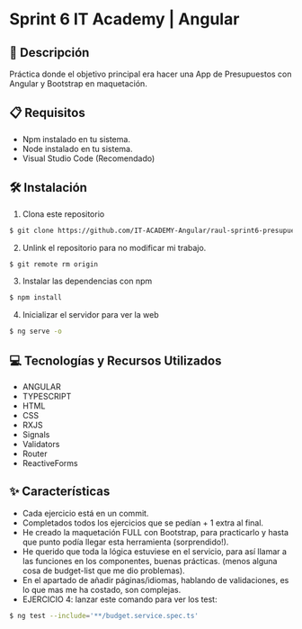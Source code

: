 # Sprint 6 IT Academy | Angular

## 📄 Descripción

Práctica donde el objetivo principal era hacer una App de Presupuestos con Angular y Bootstrap en maquetación.

## 📋 Requisitos

- Npm instalado en tu sistema.
- Node instalado en tu sistema.
- Visual Studio Code (Recomendado)

## 🛠️ Instalación

1. Clona este repositorio
```bash
$ git clone https://github.com/IT-ACADEMY-Angular/raul-sprint6-presupuestos-app.git
```

2. Unlink el repositorio para no modificar mi trabajo.

```bash
$ git remote rm origin
```

3. Instalar las dependencias con npm 

```bash
$ npm install
```

4. Inicializar el servidor para ver la web 

```bash
$ ng serve -o
```

## 💻 Tecnologías y Recursos Utilizados

- ANGULAR
- TYPESCRIPT
- HTML
- CSS
- RXJS
- Signals
- Validators
- Router
- ReactiveForms

## ✨ Características

- Cada ejercicio está en un commit.
- Completados todos los ejercicios que se pedían + 1 extra al final.
- He creado la maquetación FULL con Bootstrap, para practicarlo y hasta que punto podía llegar esta herramienta (sorprendido!).
- He querido que toda la lógica estuviese en el servicio, para así llamar a las funciones en los componentes, buenas prácticas. (menos alguna cosa de budget-list que me dio problemas).
- En el apartado de añadir páginas/idiomas, hablando de validaciones, es lo que mas me ha costado, son complejas.
- EJERCICIO 4: lanzar este comando para ver los test:

```bash
$ ng test --include='**/budget.service.spec.ts'
```

